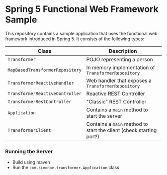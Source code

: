 # Spring 5 Functional Web Framework Sample

This repository contains a sample application that uses the functional web framework introduced in Spring 5.
It consists of the following types:

| Class                   | Description                                   |
| ----------------------- | --------------------------------------------- |
| `Transformer`           | POJO representing a person                    |
| `MapBasedTransformerRepository` | In memory implementation of `TransformerRepository`    |
| `TransformerReactiveHandler`         | Web handler that exposes a `TransformerRepository` |
| `TransformerReactiveController`         | Reactive REST Controller |
| `TransformerRestController`         | "Classic" REST Controller |
| `Application`                | Contains a `main` method to start the server  |
| `TransformerClient`                | Contains a `main` method to start the client (check starting port!)  |

### Running the Server
 - Build using maven
 - Run the `com.simonov.transformer.Application` class
 

